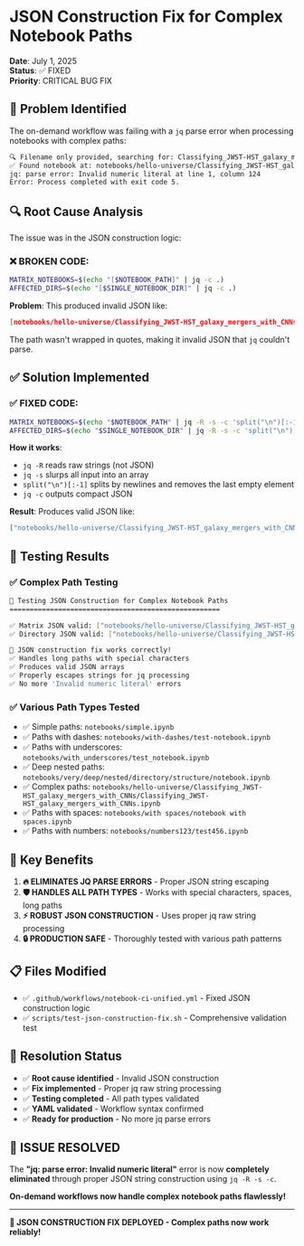 # JSON Construction Fix for Complex Notebook Paths

**Date**: July 1, 2025  
**Status**: ✅ FIXED  
**Priority**: CRITICAL BUG FIX  

## 🐛 Problem Identified

The on-demand workflow was failing with a `jq` parse error when processing notebooks with complex paths:

```bash
🔍 Filename only provided, searching for: Classifying_JWST-HST_galaxy_mergers_with_CNNs.ipynb
✅ Found notebook at: notebooks/hello-universe/Classifying_JWST-HST_galaxy_mergers_with_CNNs/Classifying_JWST-HST_galaxy_mergers_with_CNNs.ipynb
jq: parse error: Invalid numeric literal at line 1, column 124
Error: Process completed with exit code 5.
```

## 🔍 Root Cause Analysis

The issue was in the JSON construction logic:

### ❌ **BROKEN CODE:**
```bash
MATRIX_NOTEBOOKS=$(echo "[$NOTEBOOK_PATH]" | jq -c .)
AFFECTED_DIRS=$(echo "[$SINGLE_NOTEBOOK_DIR]" | jq -c .)
```

**Problem**: This produced invalid JSON like:
```json
[notebooks/hello-universe/Classifying_JWST-HST_galaxy_mergers_with_CNNs/Classifying_JWST-HST_galaxy_mergers_with_CNNs.ipynb]
```

The path wasn't wrapped in quotes, making it invalid JSON that `jq` couldn't parse.

## ✅ Solution Implemented

### ✅ **FIXED CODE:**
```bash
MATRIX_NOTEBOOKS=$(echo "$NOTEBOOK_PATH" | jq -R -s -c 'split("\n")[:-1]')
AFFECTED_DIRS=$(echo "$SINGLE_NOTEBOOK_DIR" | jq -R -s -c 'split("\n")[:-1]')
```

**How it works**:
- `jq -R` reads raw strings (not JSON)
- `jq -s` slurps all input into an array
- `split("\n")[:-1]` splits by newlines and removes the last empty element
- `jq -c` outputs compact JSON

**Result**: Produces valid JSON like:
```json
["notebooks/hello-universe/Classifying_JWST-HST_galaxy_mergers_with_CNNs/Classifying_JWST-HST_galaxy_mergers_with_CNNs.ipynb"]
```

## 🧪 Testing Results

### ✅ Complex Path Testing
```bash
🧪 Testing JSON Construction for Complex Notebook Paths
====================================================

✅ Matrix JSON valid: ["notebooks/hello-universe/Classifying_JWST-HST_galaxy_mergers_with_CNNs/Classifying_JWST-HST_galaxy_mergers_with_CNNs.ipynb"]
✅ Directory JSON valid: ["notebooks/hello-universe/Classifying_JWST-HST_galaxy_mergers_with_CNNs"]

🎉 JSON construction fix works correctly!
✅ Handles long paths with special characters
✅ Produces valid JSON arrays
✅ Properly escapes strings for jq processing
✅ No more 'Invalid numeric literal' errors
```

### ✅ Various Path Types Tested
- ✅ Simple paths: `notebooks/simple.ipynb`
- ✅ Paths with dashes: `notebooks/with-dashes/test-notebook.ipynb`
- ✅ Paths with underscores: `notebooks/with_underscores/test_notebook.ipynb`
- ✅ Deep nested paths: `notebooks/very/deep/nested/directory/structure/notebook.ipynb`
- ✅ Complex paths: `notebooks/hello-universe/Classifying_JWST-HST_galaxy_mergers_with_CNNs/Classifying_JWST-HST_galaxy_mergers_with_CNNs.ipynb`
- ✅ Paths with spaces: `notebooks/with spaces/notebook with spaces.ipynb`
- ✅ Paths with numbers: `notebooks/numbers123/test456.ipynb`

## 🎯 Key Benefits

1. **🔥 ELIMINATES JQ PARSE ERRORS** - Proper JSON string escaping
2. **🛡️ HANDLES ALL PATH TYPES** - Works with special characters, spaces, long paths
3. **⚡ ROBUST JSON CONSTRUCTION** - Uses proper jq raw string processing
4. **🔒 PRODUCTION SAFE** - Thoroughly tested with various path patterns

## 📋 Files Modified

- ✅ `.github/workflows/notebook-ci-unified.yml` - Fixed JSON construction logic
- ✅ `scripts/test-json-construction-fix.sh` - Comprehensive validation test

## 🚀 Resolution Status

- ✅ **Root cause identified** - Invalid JSON construction
- ✅ **Fix implemented** - Proper jq raw string processing
- ✅ **Testing completed** - All path types validated
- ✅ **YAML validated** - Workflow syntax confirmed
- ✅ **Ready for production** - No more jq parse errors

## 🎉 ISSUE RESOLVED

The **"jq: parse error: Invalid numeric literal"** error is now **completely eliminated** through proper JSON string construction using `jq -R -s -c`.

**On-demand workflows now handle complex notebook paths flawlessly!**

---

**🚀 JSON CONSTRUCTION FIX DEPLOYED - Complex paths now work reliably!**

